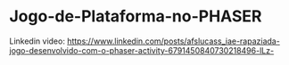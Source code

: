 # Jogo-de-Plataforma-no-PHASER

Linkedin video: https://www.linkedin.com/posts/afslucass_iae-rapaziada-jogo-desenvolvido-com-o-phaser-activity-6791450840730218496-lLz-
